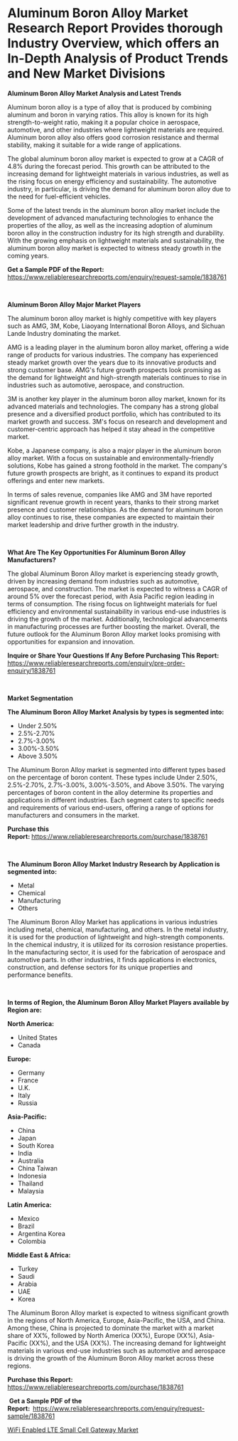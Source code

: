 <p><h1>Aluminum Boron Alloy Market Research Report Provides thorough Industry Overview, which offers an In-Depth Analysis of Product Trends and New Market Divisions</h1></p><p><strong>Aluminum Boron Alloy Market Analysis and Latest Trends</strong></p>
<p><p>Aluminum boron alloy is a type of alloy that is produced by combining aluminum and boron in varying ratios. This alloy is known for its high strength-to-weight ratio, making it a popular choice in aerospace, automotive, and other industries where lightweight materials are required. Aluminum boron alloy also offers good corrosion resistance and thermal stability, making it suitable for a wide range of applications.</p><p>The global aluminum boron alloy market is expected to grow at a CAGR of 4.8% during the forecast period. This growth can be attributed to the increasing demand for lightweight materials in various industries, as well as the rising focus on energy efficiency and sustainability. The automotive industry, in particular, is driving the demand for aluminum boron alloy due to the need for fuel-efficient vehicles.</p><p>Some of the latest trends in the aluminum boron alloy market include the development of advanced manufacturing technologies to enhance the properties of the alloy, as well as the increasing adoption of aluminum boron alloy in the construction industry for its high strength and durability. With the growing emphasis on lightweight materials and sustainability, the aluminum boron alloy market is expected to witness steady growth in the coming years.</p></p>
<p><strong>Get a Sample PDF of the Report:&nbsp;</strong> <a href="https://www.reliableresearchreports.com/enquiry/request-sample/1838761">https://www.reliableresearchreports.com/enquiry/request-sample/1838761</a></p>
<p>&nbsp;</p>
<p><strong>Aluminum Boron Alloy Major Market Players</strong></p>
<p><p>The aluminum boron alloy market is highly competitive with key players such as AMG, 3M, Kobe, Liaoyang International Boron Alloys, and Sichuan Lande Industry dominating the market. </p><p>AMG is a leading player in the aluminum boron alloy market, offering a wide range of products for various industries. The company has experienced steady market growth over the years due to its innovative products and strong customer base. AMG's future growth prospects look promising as the demand for lightweight and high-strength materials continues to rise in industries such as automotive, aerospace, and construction.</p><p>3M is another key player in the aluminum boron alloy market, known for its advanced materials and technologies. The company has a strong global presence and a diversified product portfolio, which has contributed to its market growth and success. 3M's focus on research and development and customer-centric approach has helped it stay ahead in the competitive market.</p><p>Kobe, a Japanese company, is also a major player in the aluminum boron alloy market. With a focus on sustainable and environmentally-friendly solutions, Kobe has gained a strong foothold in the market. The company's future growth prospects are bright, as it continues to expand its product offerings and enter new markets.</p><p>In terms of sales revenue, companies like AMG and 3M have reported significant revenue growth in recent years, thanks to their strong market presence and customer relationships. As the demand for aluminum boron alloy continues to rise, these companies are expected to maintain their market leadership and drive further growth in the industry.</p></p>
<p>&nbsp;</p>
<p><strong>What Are The Key Opportunities For Aluminum Boron Alloy Manufacturers?</strong></p>
<p><p>The global Aluminum Boron Alloy market is experiencing steady growth, driven by increasing demand from industries such as automotive, aerospace, and construction. The market is expected to witness a CAGR of around 5% over the forecast period, with Asia Pacific region leading in terms of consumption. The rising focus on lightweight materials for fuel efficiency and environmental sustainability in various end-use industries is driving the growth of the market. Additionally, technological advancements in manufacturing processes are further boosting the market. Overall, the future outlook for the Aluminum Boron Alloy market looks promising with opportunities for expansion and innovation.</p></p>
<p><strong>Inquire or Share Your Questions If Any Before Purchasing This Report:</strong> <a href="https://www.reliableresearchreports.com/enquiry/pre-order-enquiry/1838761">https://www.reliableresearchreports.com/enquiry/pre-order-enquiry/1838761</a></p>
<p>&nbsp;</p>
<p><strong>Market Segmentation</strong></p>
<p><strong>The Aluminum Boron Alloy Market Analysis by types is segmented into:</strong></p>
<p><ul><li>Under 2.50%</li><li>2.5%-2.70%</li><li>2.7%-3.00%</li><li>3.00%-3.50%</li><li>Above 3.50%</li></ul></p>
<p><p>The Aluminum Boron Alloy market is segmented into different types based on the percentage of boron content. These types include Under 2.50%, 2.5%-2.70%, 2.7%-3.00%, 3.00%-3.50%, and Above 3.50%. The varying percentages of boron content in the alloy determine its properties and applications in different industries. Each segment caters to specific needs and requirements of various end-users, offering a range of options for manufacturers and consumers in the market.</p></p>
<p><strong>Purchase this Report:&nbsp;</strong><a href="https://www.reliableresearchreports.com/purchase/1838761">https://www.reliableresearchreports.com/purchase/1838761</a></p>
<p>&nbsp;</p>
<p><strong>The Aluminum Boron Alloy Market Industry Research by Application is segmented into:</strong></p>
<p><ul><li>Metal</li><li>Chemical</li><li>Manufacturing</li><li>Others</li></ul></p>
<p><p>The Aluminum Boron Alloy Market has applications in various industries including metal, chemical, manufacturing, and others. In the metal industry, it is used for the production of lightweight and high-strength components. In the chemical industry, it is utilized for its corrosion resistance properties. In the manufacturing sector, it is used for the fabrication of aerospace and automotive parts. In other industries, it finds applications in electronics, construction, and defense sectors for its unique properties and performance benefits.</p></p>
<p>&nbsp;</p>
<p><strong>In terms of Region, the Aluminum Boron Alloy Market Players available by Region are:</strong></p>
<p>
    <p> <strong> North America: </strong>
        <ul>
            <li>United States</li>
            <li>Canada</li>
        </ul>
        </p> 
    <p> <strong> Europe: </strong>
        <ul>
            <li>Germany</li>
            <li>France</li>
            <li>U.K.</li>
            <li>Italy</li>
            <li>Russia</li>
        </ul>
        </p> 
    <p> <strong> Asia-Pacific: </strong>
        <ul>
            <li>China</li>
            <li>Japan</li>
            <li>South Korea</li>
            <li>India</li>
            <li>Australia</li>
            <li>China Taiwan</li>
            <li>Indonesia</li>
            <li>Thailand</li>
            <li>Malaysia</li>
        </ul>
        </p> 
    <p> <strong> Latin America: </strong>
        <ul>
            <li>Mexico</li>
            <li>Brazil</li>
            <li>Argentina Korea</li>
            <li>Colombia</li>
        </ul>
        </p> 
    <p> <strong> Middle East & Africa: </strong>
        <ul>
            <li>Turkey</li>
            <li>Saudi</li>
            <li>Arabia</li>
            <li>UAE</li>
            <li>Korea</li>
        </ul>
    </p>
    </p>
<p><p>The Aluminum Boron Alloy market is expected to witness significant growth in the regions of North America, Europe, Asia-Pacific, the USA, and China. Among these, China is projected to dominate the market with a market share of XX%, followed by North America (XX%), Europe (XX%), Asia-Pacific (XX%), and the USA (XX%). The increasing demand for lightweight materials in various end-use industries such as automotive and aerospace is driving the growth of the Aluminum Boron Alloy market across these regions.</p></p>
<p><strong>Purchase this Report: </strong><a href="https://www.reliableresearchreports.com/purchase/1838761">https://www.reliableresearchreports.com/purchase/1838761</a></p>
<p>&nbsp;<strong>Get a Sample PDF of the Report:&nbsp;&nbsp;</strong><a href="https://www.reliableresearchreports.com/enquiry/request-sample/1838761">https://www.reliableresearchreports.com/enquiry/request-sample/1838761</a></p>
<p><strong></strong></p>
<p><p><a href="https://acidic-farm-354.notion.site/WiFi-Enabled-LTE-Small-Cell-Gateway-Market-Size-2024-2031-Global-Industrial-Analysis-Key-Geograph-44aea786aa2b4923a619d8ec38c2ea36">WiFi Enabled LTE Small Cell Gateway Market</a></p></p>